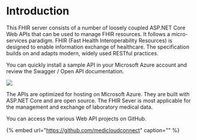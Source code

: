 # Introduction

This FHIR server consists of a number of loosely coupled ASP.NET Core Web APIs that can be used to manage FHIR resources. It follows a micro-services paradigm. FHIR \(Fast Health Interoperability Resources\) is designed to enable information exchange of healthcare. The specification builds on and adapts modern, widely used RESTful practices.

You can quickly install a sample API in your Microsoft Azure account and review the Swagger / Open API documentation.

<a href="https://azuredeploy.net/?repository=https://github.com/medicloudconnect/LISConnector.FHIR.PatientService">
    <img src="http://azuredeploy.net/deploybutton.png"/>
</a>

The APIs are optimized for hosting on Microsoft Azure. They are built with ASP.NET Core and are open source. The FHIR Sever is most applicable for the management and exchange of laboratory medical data.

You can access the various Web API projects on GitHub.

{% embed url="https://github.com/medicloudconnect" caption="" %}

